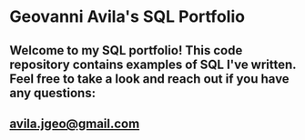 # **Geovanni Avila's SQL Portfolio**
## Welcome to my SQL portfolio! This code repository contains examples of SQL I've written. Feel free to take a look and reach out if you have any questions:
## avila.jgeo@gmail.com
